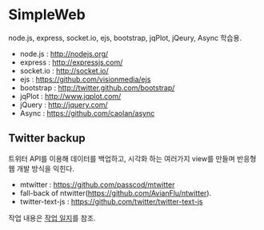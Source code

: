 
SimpleWeb
=========

node.js, express, socket.io, ejs, bootstrap, jqPlot, jQeury, Async 학습용.

* node.js : http://nodejs.org/
* express : http://expressjs.com/
* socket.io : http://socket.io/
* ejs : https://github.com/visionmedia/ejs
* bootstrap : http://twitter.github.com/bootstrap/
* jqPlot : http://www.jqplot.com/
* jQuery : http://jquery.com/
* Async : https://github.com/caolan/async

Twitter backup
--------------
트위터 API를 이용해 데이터를 백업하고, 시각화 하는 여러가지 view를 만들며 반응형 웹 개발 방식을 익힌다.

 * mtwitter : https://github.com/passcod/mtwitter
  * fall-back of ntwitter(https://github.com/AvianFlu/ntwitter).
 * twitter-text-js : https://github.com/twitter/twitter-text-js

작업 내용은 [작업 일지](https://github.com/leafbird/simpleweb/wiki/diary)를 참조.